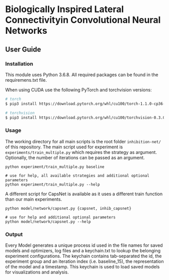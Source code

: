# Biologically Inspired Lateral Connectivityin Convolutional Neural Networks

## User Guide

### Installation

This module uses Python 3.6.8. All required packages can be found in the requiremens.txt file.

When using CUDA use the following PyTorch and torchvision versions:
```bash
# torch
$ pip3 install https://download.pytorch.org/whl/cu100/torch-1.1.0-cp36-cp36m-linux_x86_64.whl

# torchvision
$ pip3 install https://download.pytorch.org/whl/cu100/torchvision-0.3.0-cp36-cp36m-linux_x86_64.whl
```

### Usage
The working directory for all main scripts is the root folder `inhibition-net/` of this repository.
The main script used for experiment is `experiments/train_multiple.py` which requires the strategy as argument.
Optionally, the number of iterations can be passed as an argument.

```
python experiment/train_multiple.py baseline

# use for help, all available strategies and additional optional parameters
python experiment/train_multiple.py --help

```

A different script for CapsNet is available as it uses a different train function than our main experiments.
```
python model/network/capsnet.py {capsnet, inhib_capsnet} 

# use for help and additional optional parameters
python model/network/capsnet.py --help

```
### Output
Every Model generates a unique process id used in the file names for saved models and optimizers, log files and a keychain.txt to lookup the belonging experiment configurations.
The keychain contains tab-separated the id, the experiment group and an iteration index (i.e. baseline_15), the representation of the model and a timestamp.
This keychain is used to load saved models for visualizations and analysis.